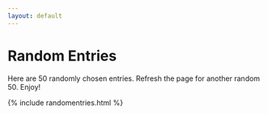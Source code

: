 ```yaml
---
layout: default
---
```


# Random Entries

Here are 50 randomly chosen entries. Refresh the page for another random 50. Enjoy!

{% include randomentries.html %}
